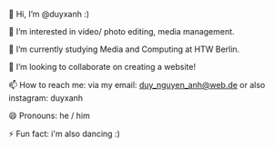 👋 Hi, I’m @duyxanh :)

👀 I’m interested in video/ photo editing, media management.

🌱 I’m currently studying Media and Computing at HTW Berlin.

💞️ I’m looking to collaborate on creating a website!

📫 How to reach me: 
via my email: duy_nguyen_anh@web.de or also 
instagram: duyxanh

😄 Pronouns: he / him

⚡ Fun fact: i'm also dancing :)

<!---
duyxanh/duyxanh is a ✨ special ✨ repository because its `README.md` (this file) appears on your GitHub profile.
You can click the Preview link to take a look at your changes.
--->
